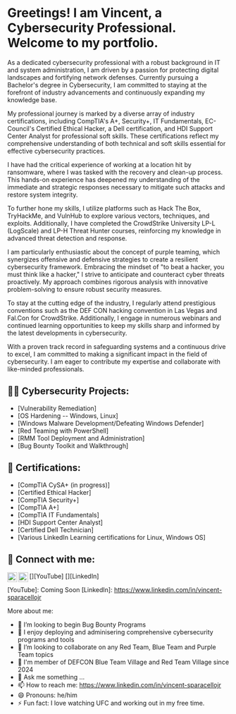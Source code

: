 <h1>Greetings! I am Vincent, a Cybersecurity Professional. Welcome to my portfolio. </h1>

</h2> As a dedicated cybersecurity professional with a robust background in IT and system administration, I am driven by a passion for protecting digital landscapes and fortifying network defenses. Currently pursuing a Bachelor's degree in Cybersecurity, I am committed to staying at the forefront of industry advancements and continuously expanding my knowledge base.

My professional journey is marked by a diverse array of industry certifications, including CompTIA's A+, Security+, IT Fundamentals, EC-Council's Certified Ethical Hacker, a Dell certification, and HDI Support Center Analyst for professional soft skills. These certifications reflect my comprehensive understanding of both technical and soft skills essential for effective cybersecurity practices.

I have had the critical experience of working at a location hit by ransomware, where I was tasked with the recovery and clean-up process. This hands-on experience has deepened my understanding of the immediate and strategic responses necessary to mitigate such attacks and restore system integrity.

To further hone my skills, I utilize platforms such as Hack The Box, TryHackMe, and VulnHub to explore various vectors, techniques, and exploits. Additionally, I have completed the CrowdStrike University LP-L (LogScale) and LP-H Threat Hunter courses, reinforcing my knowledge in advanced threat detection and response.

I am particularly enthusiastic about the concept of purple teaming, which synergizes offensive and defensive strategies to create a resilient cybersecurity framework. Embracing the mindset of "to beat a hacker, you must think like a hacker," I strive to anticipate and counteract cyber threats proactively. My approach combines rigorous analysis with innovative problem-solving to ensure robust security measures.

To stay at the cutting edge of the industry, I regularly attend prestigious conventions such as the DEF CON hacking convention in Las Vegas and Fal.Con for CrowdStrike. Additionally, I engage in numerous webinars and continued learning opportunities to keep my skills sharp and informed by the latest developments in cybersecurity.

With a proven track record in safeguarding systems and a continuous drive to excel, I am committed to making a significant impact in the field of cybersecurity. I am eager to contribute my expertise and collaborate with like-minded professionals. </h2>

<h2>👨‍💻 Cybersecurity Projects:</h2>

  - [Vulnerability Remediation]
  - [OS Hardening -- Windows, Linux]
  - [Windows Malware Development/Defeating Windows Defender]
  - [Red Teaming with PowerShell]
  - [RMM Tool Deployment and Administration]
  - [Bug Bounty Toolkit and Walkthrough]

<h2>📃 Certifications:</h2>

   - [CompTIA CySA+ (in progress)]
   - [Certified Ethical Hacker]
   - [CompTIA Security+]
   - [CompTIA A+]
   - [CompTIA IT Fundamentals]
   - [HDI Support Center Analyst]
   - [Certified Dell Technician]
   - [Various LinkedIn Learning certifications for Linux, Windows OS]
   
    
<h2> 🤳 Connect with me:</h2>

[<img align="left" alt="Coming Soon | YouTube" width="22px" src="https://cdn.jsdelivr.net/npm/simple-icons@v3/icons/youtube.svg" />][YouTube]
[<img align="left" alt="vjsparacello | LinkedIn" width="22px" src="https://cdn.jsdelivr.net/npm/simple-icons@v3/icons/linkedin.svg" />][LinkedIn]

[YouTube]: Coming Soon
[LinkedIn]: https://www.linkedin.com/in/vincent-sparacellojr



More about me:

- 🔭 I’m looking to begin Bug Bounty Programs
- 🌱 I enjoy deploying and adminisering comprehensive cybersecurity programs and tools
- 👯 I’m looking to collaborate on any Red Team, Blue Team and Purple Team topics
- 🤔 I'm member of DEFCON Blue Team Village and Red Team Village since 2024 
- 💬 Ask me something ...
- 📫 How to reach me: https://www.linkedin.com/in/vincent-sparacellojr
- 😄 Pronouns: he/him
- ⚡ Fun fact: I love watching UFC and working out in my free time.   

